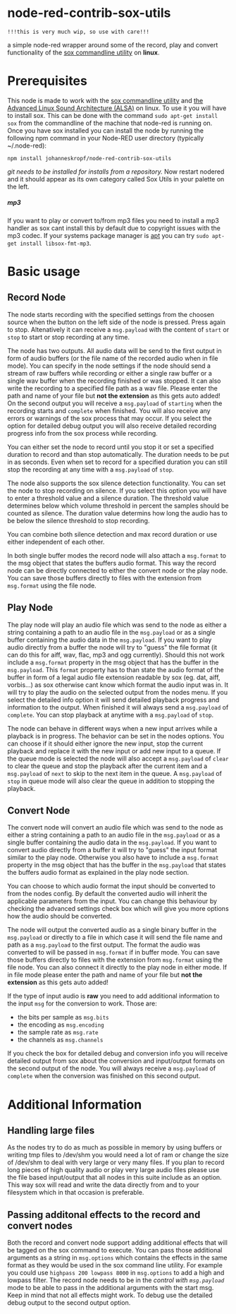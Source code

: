 # node-red-contrib-sox-utils

```
!!!this is very much wip, so use with care!!!
```

a simple node-red wrapper around some of the record, play and convert functionality of the [sox commandline utility](http://sox.sourceforge.net/) on **linux**.

# Prerequisites

This node is made to work with the [sox commandline utility](http://sox.sourceforge.net/) and [the Advanced Linux Sound Architecture (ALSA)](https://alsa-project.org/wiki/Main_Page) on linux. To use it you will have to install sox. This can be done with the command `sudo apt-get install sox` from the commandline of the machine that node-red is running on.
Once you have sox installed you can install the node by running the following npm command in your Node-RED user directory (typically ~/.node-red):
```
npm install johanneskropf/node-red-contrib-sox-utils
```
*git needs to be installed for installs from a repository.*
Now restart nodered and it should appear as its own category called Sox Utils in your palette on the left.

##### *mp3*

If you want to play or convert to/from mp3 files you need to install a mp3 handler as sox cant install this by default due to copyright issues with the mp3 codec. If your systems package manager is [apt](https://wiki.debian.org/Apt) you can try `sudo apt-get install libsox-fmt-mp3`.


# Basic usage

## Record Node

The node starts recording with the specified settings from the choosen source when the button on the left side of the node is pressed. Press again to stop. Altenatively it can receive a `msg.payload` with the content of `start` or `stop` to start or stop recording at any time.

The node has two outputs.
All audio data will be send to the first output in form of audio buffers (or the file name of the recorded audio when in file mode). You can specify in the node settings if the node should send a stream of raw buffers while recording or either a single raw buffer or a single wav buffer when the recording finished or was stopped.
It can also write the recording to a specified file path as a wav file. Please enter the path and name of your file but **not the extension** as this gets auto added!
On the second output you will receive a `msg.payload` of `starting` when the recording starts and `complete` when finished. You will also receive any errors or warnings of the sox process that may occur.
If you select the option for detailed debug output you will also receive detailed recording progress info from the sox process while recording.

You can either set the node to record until you stop it or set a specified duration to record and than stop automatically. The duration needs to be put in as seconds. Even when set to record for a specified duration you can still stop the recording at any time with a `msg.payload` of `stop`.

The node also supports the sox silence detection functionality. You can set the node to stop recording on silence. If you select this option you will have to enter a threshold value and a silence duration. The threshold value determines below which volume threshold in percent the samples should be counted as silence. The duration value determins how long the audio has to be below the silence threshold to stop recording.

You can combine both silence detection and max record duration or use either independent of each other.

In both single buffer modes the record node will also attach a `msg.format` to the msg object that states the buffers audio format. This way the record node can be directly connected to either the convert node or the play node. You can save those buffers directly to files with the extension from `msg.format` using the file node.

## Play Node

The play node will play an audio file which was send to the node as either a string containing a path to an audio file in the `msg.payload` or as a single buffer containing the audio data in the `msg.payload`. If you want to play audio directly from a buffer the node will try to "guess" the file format (it can do this for aiff, wav, flac, mp3 and ogg currently). Should this not work include a `msg.format` property in the msg object that has the buffer in the `msg.payload`. This `format` property has to than state the audio format of the buffer in form of a legal audio file extension readable by sox (eg. dat, aiff, vorbis...) as sox otherwise cant know which format the audio input was in. It will try to play the audio on the selected output from the nodes menu. If you select the detailed info option it will send detailed playback progress and information to the output. When finished it will always send a `msg.payload` of `complete`.
You can stop playback at anytime with a `msg.payload` of `stop`.

The node can behave in different ways when a new input arrives while a playback is in progress. The behavior can be set in the nodes options. You can choose if it should either ignore the new input, stop the current playback and replace it with the new input or add new input to a queue.
If the queue mode is selected the node will also accept a `msg.payload` of `clear` to clear the queue and stop the playback after the current item and a `msg.payload` of `next` to skip to the next item in the queue. A `msg.payload` of `stop` in queue mode will also clear the queue in addition to stopping the playback.

## Convert Node

The convert node will convert an audio file which was send to the node as either a string containing a path to an audio file in the `msg.payload` or as a single buffer containing the audio data in the `msg.payload`. If you want to convert audio directly from a buffer it will try to "guess" the input format similar to the play node. Otherwise you also have to include a `msg.format` property in the msg object that has the buffer in the `msg.payload` that states the buffers audio format as explained in the play node section.

You can choose to which audio format the input should be converted to from the nodes config. By default the converted audio will inherit the applicable parameters from the input. You can change this behaviour by checking the advanced settings check box which will give you more options how the audio should be converted.

The node will output the converted audio as a single binary buffer in the `msg.payload` or directly to a file in which case it will send the file name and path as a `msg.payload` to the first output.  The format the audio was converted to will be passed in `msg.format` if in buffer mode. You can save those buffers directly to files with the extension from `msg.format` using the file node. You can also connect it directly to the play node in either mode. If in file mode please enter the path and name of your file but **not the extension** as this gets auto added!

If the type of input audio is **raw** you need to add additional information to the input `msg` for the conversion to work. Those are:
  * the bits per sample as `msg.bits`
  * the encoding as `msg.encoding`
  * the sample rate as `msg.rate`
  * the channels as `msg.channels`

If you check the box for detailed debug and conversion info you will receive detailed output from sox about the conversion and input/output formats on the second output of the node. You will always receive a `msg.payload` of `complete` when the conversion was finished on this second output.

# Additional Information

## Handling large files

As the nodes try to do as much as possible in memory by using buffers or writing tmp files to /dev/shm you would need a lot of ram or change the size of /dev/shm to deal with very large or very many files. If you plan to record long pieces of high quality audio or play very large audio files please use the file based input/output that all nodes in this suite include as an option. This way sox will read and write the data directly from and to your filesystem which in that occasion is preferable. 

## Passing additonal effects to the record and convert nodes

Both the record and convert node support adding additional effects that will be tagged on the sox command to execute. You can pass those additional arguments as a string in `msg.options` which contains the effects in the same format as they would be used in the sox command line utility. For example you could use `highpass 200 lowpass 8000` in `msg.options` to add a high and lowpass filter. The record node needs to be in the *control with `msg.payload`* mode to be able to pass in the additional arguments with the start msg. Keep in mind that not all effects might work. To debug use the detailed debug output to the second output option. 
